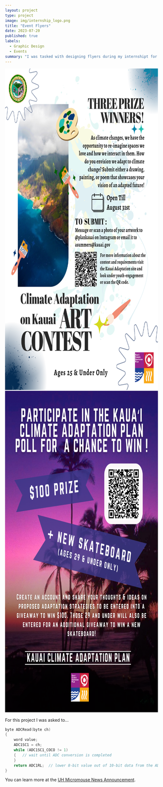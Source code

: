 ```yaml
---
layout: project
type: project
image: img/internship_logo.png
title: "Event Flyers"
date: 2023-07-20
published: true
labels:
  - Graphic Design
  - Events
summary: "I was tasked with designing flyers during my internshipt for one of the divisions polls and art event."
--- 
```


<div class="text-center p-4">
  <img width="816px" height = "1056px" src="../img/KCAP_ArtContest.pdf" class="img-thumbnail" >
  <img width="816px" height = "1056px" src="../img/Poll-Giveaway-Flyer-1.webp" class="img-thumbnail" >
</div>

For this project I was asked to...

```cpp
byte ADCRead(byte ch)
{
    word value;
    ADC1SC1 = ch;
    while (ADC1SC1_COCO != 1)
    {   // wait until ADC conversion is completed   
    }
    return ADC1RL;  // lower 8-bit value out of 10-bit data from the ADC
}
```

You can learn more at the [UH Micromouse News Announcement](https://manoa.hawaii.edu/news/article.php?aId=2857).
